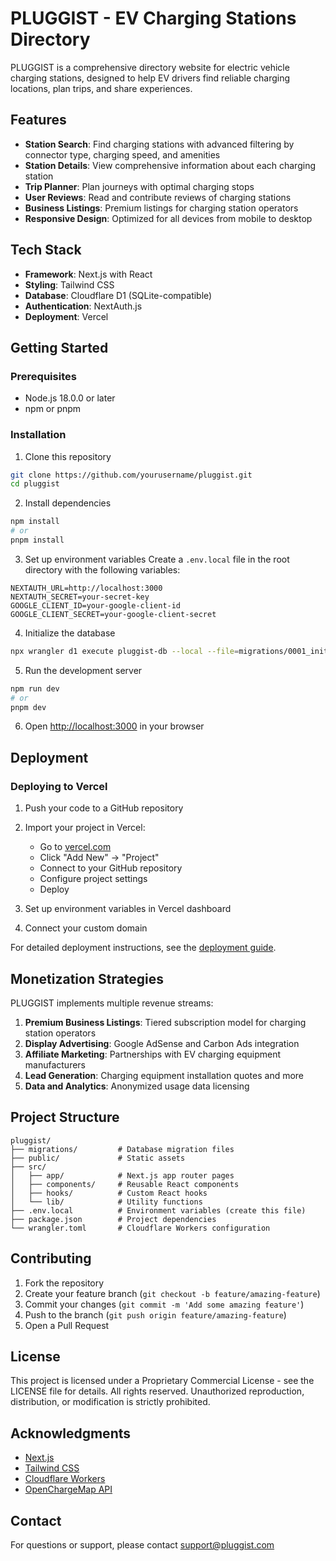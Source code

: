 # PLUGGIST - EV Charging Stations Directory

PLUGGIST is a comprehensive directory website for electric vehicle charging stations, designed to help EV drivers find reliable charging locations, plan trips, and share experiences.

## Features

- **Station Search**: Find charging stations with advanced filtering by connector type, charging speed, and amenities
- **Station Details**: View comprehensive information about each charging station
- **Trip Planner**: Plan journeys with optimal charging stops
- **User Reviews**: Read and contribute reviews of charging stations
- **Business Listings**: Premium listings for charging station operators
- **Responsive Design**: Optimized for all devices from mobile to desktop

## Tech Stack

- **Framework**: Next.js with React
- **Styling**: Tailwind CSS
- **Database**: Cloudflare D1 (SQLite-compatible)
- **Authentication**: NextAuth.js
- **Deployment**: Vercel

## Getting Started

### Prerequisites

- Node.js 18.0.0 or later
- npm or pnpm

### Installation

1. Clone this repository
```bash
git clone https://github.com/yourusername/pluggist.git
cd pluggist
```

2. Install dependencies
```bash
npm install
# or
pnpm install
```

3. Set up environment variables
Create a `.env.local` file in the root directory with the following variables:
```
NEXTAUTH_URL=http://localhost:3000
NEXTAUTH_SECRET=your-secret-key
GOOGLE_CLIENT_ID=your-google-client-id
GOOGLE_CLIENT_SECRET=your-google-client-secret
```

4. Initialize the database
```bash
npx wrangler d1 execute pluggist-db --local --file=migrations/0001_initial.sql
```

5. Run the development server
```bash
npm run dev
# or
pnpm dev
```

6. Open [http://localhost:3000](http://localhost:3000) in your browser

## Deployment

### Deploying to Vercel

1. Push your code to a GitHub repository

2. Import your project in Vercel:
   - Go to [vercel.com](https://vercel.com)
   - Click "Add New" → "Project"
   - Connect to your GitHub repository
   - Configure project settings
   - Deploy

3. Set up environment variables in Vercel dashboard

4. Connect your custom domain

For detailed deployment instructions, see the [deployment guide](/deployment/deployment_guide.md).

## Monetization Strategies

PLUGGIST implements multiple revenue streams:

1. **Premium Business Listings**: Tiered subscription model for charging station operators
2. **Display Advertising**: Google AdSense and Carbon Ads integration
3. **Affiliate Marketing**: Partnerships with EV charging equipment manufacturers
4. **Lead Generation**: Charging equipment installation quotes and more
5. **Data and Analytics**: Anonymized usage data licensing

## Project Structure

```
pluggist/
├── migrations/         # Database migration files
├── public/             # Static assets
├── src/
│   ├── app/            # Next.js app router pages
│   ├── components/     # Reusable React components
│   ├── hooks/          # Custom React hooks
│   └── lib/            # Utility functions
├── .env.local          # Environment variables (create this file)
├── package.json        # Project dependencies
└── wrangler.toml       # Cloudflare Workers configuration
```

## Contributing

1. Fork the repository
2. Create your feature branch (`git checkout -b feature/amazing-feature`)
3. Commit your changes (`git commit -m 'Add some amazing feature'`)
4. Push to the branch (`git push origin feature/amazing-feature`)
5. Open a Pull Request

## License

This project is licensed under a Proprietary Commercial License - see the LICENSE file for details.
All rights reserved. Unauthorized reproduction, distribution, or modification is strictly prohibited.

## Acknowledgments

- [Next.js](https://nextjs.org/)
- [Tailwind CSS](https://tailwindcss.com/)
- [Cloudflare Workers](https://workers.cloudflare.com/)
- [OpenChargeMap API](https://openchargemap.org/site/develop/api)

## Contact

For questions or support, please contact support@pluggist.com
